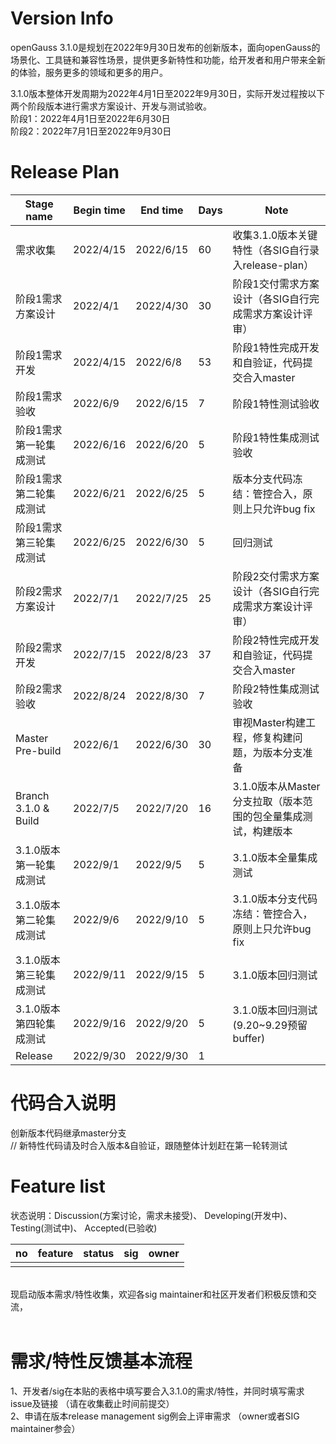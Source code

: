 # Version Info
openGauss 3.1.0是规划在2022年9月30日发布的创新版本，面向openGauss的场景化、工具链和兼容性场景，提供更多新特性和功能，给开发者和用户带来全新的体验，服务更多的领域和更多的用户。<br>

3.1.0版本整体开发周期为2022年4月1日至2022年9月30日，实际开发过程按以下两个阶段版本进行需求方案设计、开发与测试验收。<br>
阶段1：2022年4月1日至2022年6月30日<br>
阶段2：2022年7月1日至2022年9月30日<br>

# Release Plan


|Stage  name             | Begin time | End time   | Days | Note                                      |
| ----------------------------  | ---------- | ---------- | ---- | ------------------------------------------------------------------------- |
| 需求收集               | 2022/4/15  | 2022/6/15 | 60   | 收集3.1.0版本关键特性（各SIG自行录入release-plan）   |
| 阶段1需求方案设计       | 2022/4/1  | 2022/4/30  | 30   | 阶段1交付需求方案设计（各SIG自行完成需求方案设计评审）   |
| 阶段1需求开发          | 2022/4/15  | 2022/6/8  | 53   | 阶段1特性完成开发和自验证，代码提交合入master    |
| 阶段1需求验收          | 2022/6/9  | 2022/6/15  | 7   | 阶段1特性测试验收    |
| 阶段1需求第一轮集成测试 | 2022/6/16 | 2022/6/20  | 5    | 阶段1特性集成测试验收                         |
| 阶段1需求第二轮集成测试 | 2022/6/21 | 2022/6/25  | 5    | 版本分支代码冻结：管控合入，原则上只允许bug fix                            |
| 阶段1需求第三轮集成测试 | 2022/6/25 | 2022/6/30  | 5    | 回归测试                          |
| 阶段2需求方案设计      | 2022/7/1  | 2022/7/25   | 25   | 阶段2交付需求方案设计（各SIG自行完成需求方案设计评审）  |
| 阶段2需求开发          | 2022/7/15  | 2022/8/23  | 37   | 阶段2特性完成开发和自验证，代码提交合入master    |
| 阶段2需求验收          | 2022/8/24  | 2022/8/30  | 7   | 阶段2特性集成测试验收    |
| Master Pre-build      | 2022/6/1  | 2022/6/30   | 30    | 审视Master构建工程，修复构建问题，为版本分支准备     |
| Branch 3.1.0 & Build  | 2022/7/5  | 2022/7/20   | 16    | 3.1.0版本从Master分支拉取（版本范围的包全量集成测试，构建版本 |
| 3.1.0版本第一轮集成测试 | 2022/9/1 | 2022/9/5    | 5    | 3.1.0版本全量集成测试                          |
| 3.1.0版本第二轮集成测试 | 2022/9/6 | 2022/9/10   | 5    | 3.1.0版本分支代码冻结：管控合入，原则上只允许bug fix                        |
| 3.1.0版本第三轮集成测试 | 2022/9/11 | 2022/9/15  | 5    |  3.1.0版本回归测试    |
| 3.1.0版本第四轮集成测试 | 2022/9/16  | 2022/9/20 | 5   |   3.1.0版本回归测试 (9.20~9.29预留buffer)       |
| Release               | 2022/9/30 | 2022/9/30 | 1    |                                           |


# 代码合入说明
创新版本代码继承master分支 <br>
// 新特性代码请及时合入版本&自验证，跟随整体计划赶在第一轮转测试


# Feature list
状态说明：Discussion(方案讨论，需求未接受)、 Developing(开发中)、 Testing(测试中)、 Accepted(已验收) <br>

|no|feature|status|sig|owner|
|:------|:-------|:-------|:-------|:-------|
|       |        |        |        |        |
<br>
现启动版本需求/特性收集，欢迎各sig maintainer和社区开发者们积极反馈和交流，<br>
<br>

# 需求/特性反馈基本流程 <br />
1、开发者/sig在本贴的表格中填写要合入3.1.0的需求/特性，并同时填写需求issue及链接 （请在收集截止时间前提交）      <br>
2、申请在版本release management sig例会上评审需求 （owner或者SIG maintainer参会）
<br><br>